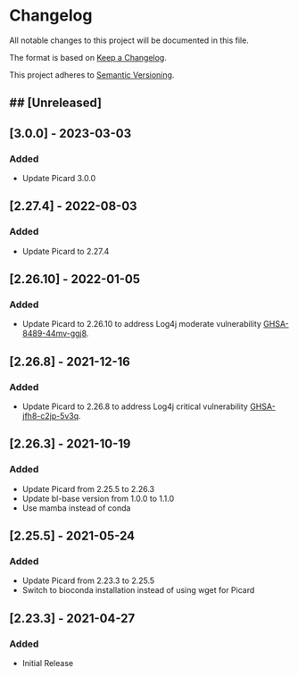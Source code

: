 # Changelog

All notable changes to this project will be documented in this file.


The format is based on [Keep a Changelog](https://keepachangelog.com/en/1.0.0/).

This project adheres to [Semantic Versioning](https://semver.org/spec/v2.0.0.html).

## ## [Unreleased]

## [3.0.0] - 2023-03-03
### Added
- Update Picard 3.0.0

## [2.27.4] - 2022-08-03
### Added
- Update Picard to 2.27.4

## [2.26.10] - 2022-01-05
### Added
- Update Picard to 2.26.10 to address Log4j moderate vulnerability [GHSA-8489-44mv-ggj8](https://github.com/advisories/GHSA-8489-44mv-ggj8).

## [2.26.8] - 2021-12-16
### Added
- Update Picard to 2.26.8 to address Log4j critical vulnerability [GHSA-jfh8-c2jp-5v3q](https://github.com/advisories/GHSA-jfh8-c2jp-5v3q).

## [2.26.3] - 2021-10-19
### Added
- Update Picard from 2.25.5 to 2.26.3
- Update bl-base version from 1.0.0 to 1.1.0
- Use mamba instead of conda

## [2.25.5] - 2021-05-24
### Added
- Update Picard from 2.23.3 to 2.25.5
- Switch to bioconda installation instead of using wget for Picard



## [2.23.3] - 2021-04-27
### Added
- Initial Release
